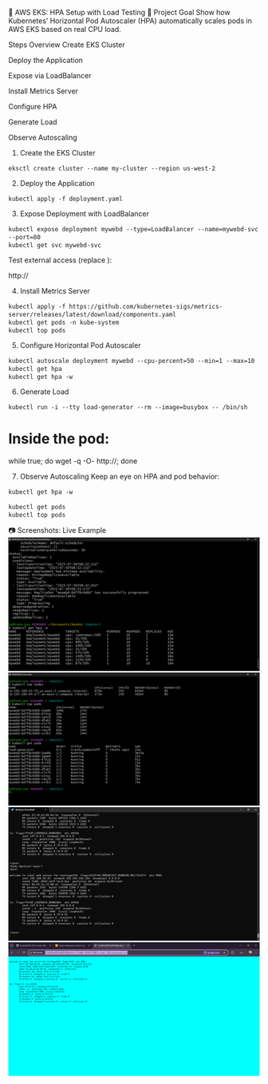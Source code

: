 
🚀 AWS EKS: HPA Setup with Load Testing
🎯 Project Goal
Show how Kubernetes’ Horizontal Pod Autoscaler (HPA) automatically scales pods in AWS EKS based on real CPU load.

Steps Overview
Create EKS Cluster

Deploy the Application

Expose via LoadBalancer

Install Metrics Server

Configure HPA

Generate Load

Observe Autoscaling

1. Create the EKS Cluster
```
eksctl create cluster --name my-cluster --region us-west-2
```
2. Deploy the Application
```
kubectl apply -f deployment.yaml
```
3. Expose Deployment with LoadBalancer
```
kubectl expose deployment mywebd --type=LoadBalancer --name=mywebd-svc --port=80
kubectl get svc mywebd-svc
```

Test external access (replace <EXTERNAL-IP>):


http://<EXTERNAL-IP>


4. Install Metrics Server
```
kubectl apply -f https://github.com/kubernetes-sigs/metrics-server/releases/latest/download/components.yaml
kubectl get pods -n kube-system
kubectl top pods
```

5. Configure Horizontal Pod Autoscaler
```
kubectl autoscale deployment mywebd --cpu-percent=50 --min=1 --max=10
kubectl get hpa
kubectl get hpa -w
```

6. Generate Load
```
kubectl run -i --tty load-generator --rm --image=busybox -- /bin/sh
```

# Inside the pod:
while true; do wget -q -O- http://<EXTERNAL-IP>; done

7. Observe Autoscaling
Keep an eye on HPA and pod behavior:

```
kubectl get hpa -w
```
```
kubectl get pods
kubectl top pods
```

📷 Screenshots: Live Example
![Image Alt](https://github.com/abhi-gadge1773/EKS-Cluster-with-HPA/blob/main/Screenshot%202025-07-30%20142542.png?raw=true)
![Image Alt](https://github.com/abhi-gadge1773/EKS-Cluster-with-HPA/blob/main/Screenshot%202025-07-30%20142548.png?raw=true)
![Image Alt](https://github.com/abhi-gadge1773/EKS-Cluster-with-HPA/blob/main/Screenshot%202025-07-30%20142552.png?raw=true)
![Image Alt](https://github.com/abhi-gadge1773/EKS-Cluster-with-HPA/blob/main/Screenshot%202025-07-30%20142556.png?raw=true)

